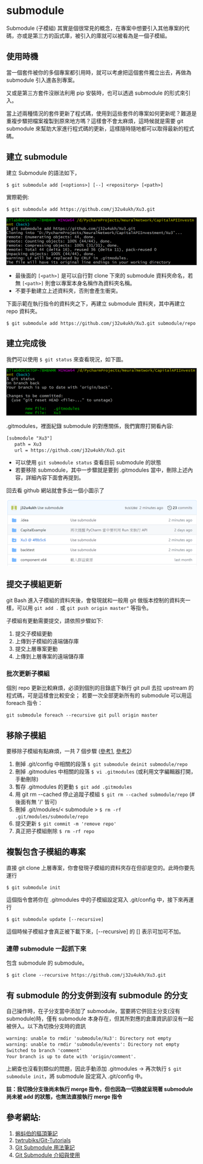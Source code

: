 # submodule

Submodule (子模組) 其實是個很常見的概念，在專案中想要引入其他專案的代碼，亦或是第三方的函式庫，被引入的庫就可以被看為是一個子模組。

## 使用時機

當一個套件被你的多個專案都引用時，就可以考慮把這個套件獨立出去，再做為 submodule 引入進各別專案。

又或是第三方套件沒辦法利用 pip 安裝時，也可以透過 submodule 的形式來引入。

當上述兩種情況的套件更新了程式碼，使用到這些套件的專案如何更新呢？難道是重複步驟把檔案複製到原來地方嗎？這樣會不會太麻煩，這時候就是需要 git submodule 來幫助大家進行程式碼的更新，這樣隨時隨地都可以取得最新的程式碼。

## 建立 submodule

建立 Submodule 的語法如下，

```
$ git submodule add [<options>] [--] <repository> [<path>]
```

實際範例:

```
$ git submodule add https://github.com/j32u4ukh/Xu3.git 
```

![建立 Submodule](/SubModule/add_submodule.png)

* 最後面的 `[<path>]` 是可以自行對 clone 下來的 submodule 資料夾命名，若無 `[<path>]` 則會以專案本身名稱作為資料夾名稱。
* 不要手動建立上述資料夾，否則會產生衝突。

下面示範在執行指令的資料夾之下，再建立 submodule 資料夾，其中再建立 repo 資料夾。

```
$ git submodule add https://github.com/j32u4ukh/Xu3.git submodule/repo
```

## 建立完成後

我們可以使用 `$ git status` 來查看現況，如下圖。

![建立完成後](/SubModule/after_add_submodule.png)

.gitmodules，裡面紀錄 submodule 的對應關係，我們實際打開看內容:
 
 ```
 [submodule "Xu3"]
	path = Xu3
	url = https://github.com/j32u4ukh/Xu3.git
  ```
 
 * 可以使用 `git submodule status` 查看目前 submodule 的狀態
 * 若要移除 submodule，其中一步驟就是要到 .gitmodules 當中，刪除上述內容，詳細內容下面會再提到。
 
 回去看 github 網站就會多出一個小圖示了
 
 ![Submodule on github](/SubModule/submodule_on_github.png)
 
## 提交子模組更新

git Bash 進入子模組的資料夾後，會發現就和一般用 git 做版本控制的資料夾一樣，可以用 `git add .` 或 `git push origin master"` 等指令。

子模組有更動需要提交，請依照步驟如下:

1. 提交子模組更動
2. 上傳到子模組的遠端儲存庫
3. 提交上層專案更動
4. 上傳到上層專案的遠端儲存庫

### 批次更新子模組

個別 repo 更新比較麻煩，必須到個別的目錄底下執行 git pull 去拉 upstream 的程式碼，可是這樣會比較安全；
若要一次全部更新所有的 submodule 可以用這 foreach 指令：

```
git submodule foreach --recursive git pull origin master
```


## 移除子模組

要移除子模組有點麻煩，一共 7 個步驟 ([參考1](https://git.wiki.kernel.org/index.php/GitSubmoduleTutorial#Removal), [參考2](https://kaddopur.github.io/blog/2017/05/15/git-submodule/))

1. 刪掉 .git/config 中相關的段落 `$ git submodule deinit submodule/repo`
2. 刪掉 .gitmodules 中相關的段落 `$ vi .gitmodules` (或利用文字編輯器打開，手動刪除)
3. 暫存 .gitmodules 的更動 `$ git add .gitmodules`
4. 用 git rm --cached 停止追蹤子模組 `$ git rm --cached submodule/repo` (# 後面有無 '/' 皆可)
5. 刪掉 .git/modules/< submodule > `$ rm -rf .git/modules/submodule/repo`
6. 提交更新 `$ git commit -m 'remove repo'`
7. 真正把子模組刪除 `$ rm -rf repo`
 
## 複製包含子模組的專案
 
直接 git clone 上層專案，你會發現子模組的資料夾存在但卻是空的。此時你要先運行

```
$ git submodule init
```

這個指令會將你在 .gitmodules 中的子模組設定寫入 .git/config 中，接下來再運行

```
$ git submodule update [--recursive]
```

這個時候子模組才會真正被下載下來，[--recursive] 的 [] 表示可加可不加。

### 連帶 submodule 一起抓下來
包含 submodule 的 submodule。

```
$ git clone --recursive https://github.com/j32u4ukh/Xu3.git
```

## 有 submodule 的分支併到沒有 submodule 的分支

自己操作時，在子分支當中添加了 submodule，當要將它併回主分支(沒有 submodule)時，僅有 submodule 本身存在，但其所對應的倉庫資訊卻沒有一起被併入。以下為切換分支時的資訊

```
warning: unable to rmdir 'submodule/Xu3': Directory not empty
warning: unable to rmdir 'submodule/events': Directory not empty
Switched to branch 'comment'
Your branch is up to date with 'origin/comment'.
```

上網查也沒看到類似的問題，因此手動添加 .gitmodules → 再次執行 `$ git submodule init`，將 submodule 設定寫入 .git/config 中。

**註：我切換分支後尚未執行 merge 指令，但也因為一切換就呈現著 submodule 尚未被 add 的狀態，也無法直接執行 merge 指令**

## 參考網站:

1. [蝌蚪伯的摳頂筆記](https://kaddopur.github.io/blog/2017/05/15/git-submodule/)
2. [twtrubiks/Git-Tutorials](https://github.com/twtrubiks/Git-Tutorials/blob/master/git_submodule_turorial.md)
3. [Git Submodule 用法筆記](https://blog.chh.tw/posts/git-submodule/)
4. [Git Submodule 介紹與使用](https://blog.wu-boy.com/2011/09/introduction-to-git-submodule/)
